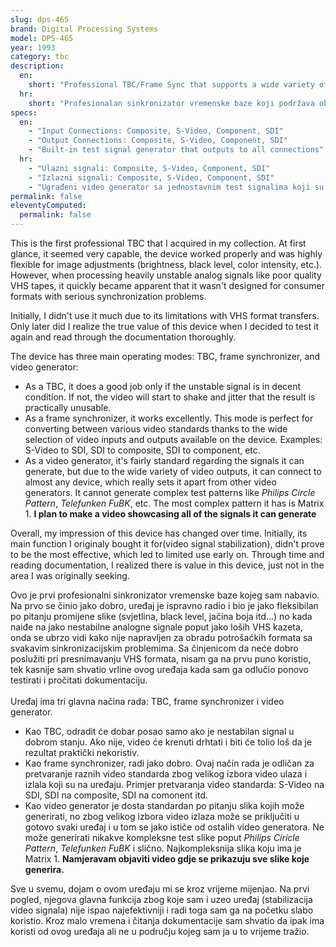 ```yaml
---
slug: dps-465
brand: Digital Processing Systems
model: DPS-465
year: 1993
category: tbc
description:
  en:
    short: "Professional TBC/Frame Sync that supports a wide variety of video signals/connections and enables easy configuration via the LDC screen and built-in software"
  hr:
    short: "Profesionalan sinkronizator vremenske baze koji podržava obradu brojnih analognih video signala i pruža lagano upravljanje sa LCD ekranom i ugrađenim softverom"
specs:
  en:
    - "Input Connections: Composite, S-Video, Component, SDI"
    - "Output Connections: Composite, S-Video, Component, SDI"
    - "Built-in test signal generator that outputs to all connections"
  hr:
    - "Ulazni signali: Composite, S-Video, Component, SDI"
    - "Izlazni signali: Composite, S-Video, Component, SDI"
    - "Ugrađeni video generator sa jednostavnim test signalima koji su dostupni na svim izlazima"
permalink: false
eleventyComputed:
  permalink: false
---
```


<!--lang:en-->
This is the first professional TBC that I acquired in my collection. At first glance, it seemed very capable, the device worked properly and was highly flexible for image adjustments (brightness, black level, color intensity, etc.). However, when processing heavily unstable analog signals like poor quality VHS tapes, it quickly became apparent that it wasn't designed for consumer formats with serious synchronization problems.

Initially, I didn't use it much due to its limitations with VHS format transfers. Only later did I realize the true value of this device when I decided to test it again and read through the documentation thoroughly.

The device has three main operating modes: TBC, frame synchronizer, and video generator:
- As a TBC, it does a good job only if the unstable signal is in decent condition. If not, the video will start to shake and jitter that the result is practically unusable.
- As a frame synchronizer, it works excellently. This mode is perfect for converting between various video standards thanks to the wide selection of video inputs and outputs available on the device. Examples: S-Video to SDI, SDI to composite, SDI to component, etc.
- As a video generator, it's fairly standard regarding the signals it can generate, but due to the wide variety of video outputs, it can connect to almost any device, which really sets it apart from other video generators. It cannot generate complex test patterns like *Philips Circle Pattern*, *Telefunken FuBK*, etc. The most complex pattern it has is Matrix 1. **I plan to make a video showcasing all of the signals it can generate**

Overall, my impression of this device has changed over time. Initially, its main function I originaly bought it for(video signal stabilization), didn't prove to be the most effective, which led to limited use early on. Through time and reading documentation, I realized there is value in this device, just not in the area I was originally seeking.
<!--endlang-->

<!--lang:hr-->
Ovo je prvi profesionalni sinkronizator vremenske baze kojeg sam nabavio. Na prvo se činio jako dobro, uređaj je ispravno radio i bio je jako fleksibilan po pitanju promijene slike (svjetlina, black level, jačina boja itd...) no kada naiđe na jako nestabilne analogne signale poput jako loših VHS kazeta, onda se ubrzo vidi kako nije napravljen za obradu potrošaćkih formata sa svakavim sinkronizacijskim problemima. Sa činjenicom da neće dobro poslužiti pri presnimavanju VHS formata, nisam ga na prvu puno koristio, tek kasnije sam shvatio vrline ovog uređaja kada sam ga odlučio ponovo testirati i pročitati dokumentaciju. <br> <br>
Uređaj ima tri glavna načina rada: TBC, frame synchronizer i video generator. <br>
- Kao TBC, odradit će dobar posao samo ako je nestabilan signal u dobrom stanju. Ako nije, video će krenuti drhtati i biti će tolio loš da je rezultat praktički nekoristiv.
- Kao frame synchronizer, radi jako dobro. Ovaj način rada je odličan za pretvaranje raznih video standarda zbog velikog izbora video ulaza i izlala koji su na uređaju. Primjer pretvaranja video standarda: S-Video na SDI, SDI na composite, SDI na comonent itd.
- Kao video generator je dosta standardan po pitanju slika kojih može generirati, no zbog velikog izbora video izlaza može se priključiti u gotovo svaki uređaj i u tom se jako ističe od ostalih video generatora. Ne može generirati nikakve kompleksne test slike poput *Philips Ciricle Pattern*, *Telefunken FuBK* i slično. Najkompleksnija slika koju ima je Matrix 1. **Namjeravam objaviti video gdje se prikazuju sve slike koje generira.**



Sve u svemu, dojam o ovom uređaju mi se kroz vrijeme mijenjao. Na prvi pogled, njegova glavna funkcija zbog koje sam i uzeo uređaj (stabilizacija video signala) nije ispao najefektivniji i radi toga sam ga na početku slabo koristio. Kroz malo vremena i čitanja dokumentacije sam shvatio da ipak ima koristi od ovog uređaja ali ne u području kojeg sam ja u to vrijeme tražio.
<!--endlang-->
